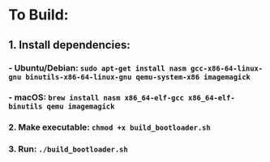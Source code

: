 # To Build:
## 1. Install dependencies:
###    - Ubuntu/Debian: `sudo apt-get install nasm gcc-x86-64-linux-gnu binutils-x86-64-linux-gnu qemu-system-x86 imagemagick`
###    - macOS: `brew install nasm x86_64-elf-gcc x86_64-elf-binutils qemu imagemagick`
### 2. Make executable: `chmod +x build_bootloader.sh`
### 3. Run: `./build_bootloader.sh`